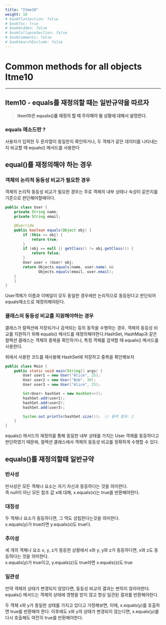 ```yaml
---
title: "Itme10"
weight: 10
# bookFlatSection: false
# bookToc: true
# bookHidden: false
# bookCollapseSection: false
# bookComments: false
# bookSearchExclude: false
---
```


# Common methods for all objects Itme10

* * *

## **Item10 - equals를 재정의할 때는 일반규약을 따르자**

> **Item10은 equals()를 재정의 할 때 주의해야 될 상황에 대해서 설명한다.**

### **equals 메소드란 ?**
사용자가 입력한 두 문자열이 동일한지 확인하거나, 두 객체가 같은 데이터를 나타내는지 비교할 때 equals() 메서드를 사용한다

## **equal()를 재정의해야 하는 경우**

### **객체의 논리적 동등성 비교가 필요한 경우**

객체의 논리적 동등성 비교가 필요한 경우는 주로 객체의 내부 상태나 속성이 같은지를 기준으로 판단해야할때이다.

```java 
public class User {
    private String name;
    private String email;

    @Override
    public boolean equals(Object obj) {
        if (this == obj) {
            return true;
        }
        if (obj == null || getClass() != obj.getClass()) {
            return false;
        }
        User user = (User) obj;
        return Objects.equals(name, user.name) &&
               Objects.equals(email, user.email);
    }
    }
}

```

User객체가 이름과 이메일이 모두 동일한 경우에만 논리적으로 동등된다고 판단되어 equals메소드로 재정의해야된다.    

### **클래스의 동등성 비교를 지원해야하는 경우**

클래스가 컬렉션에 저장되거나 검색되는 등의 동작을 수행하는 경우, 객체의 동등성 비교를 지원하기 위해 equals() 메서드를 재정의해야한다.HashSet, HashMap과 같은 컬렉션 클래스는 객체의 중복을 확인하거나, 특정 객체를 검색할 때 equals() 메서드를 사용한다.   

위에서 사용한 코드를 재사용해 HashSet에 저장하고 중복을 확인해보자
```java 
public class Main {
    public static void main(String[] args) {
        User user1 = new User("Alice", 25);
        User user2 = new User("Bob", 30);
        User user3 = new User("Alice", 25);

        Set<User> hashSet = new HashSet<>();
        hashSet.add(user1);
        hashSet.add(user2);
        hashSet.add(user3);

        System.out.println(hashSet.size());  // 출력 결과: 2
    }
}
``` 
equals() 메서드의 재정의를 통해 동일한 내부 상태를 가지는 User 객체를 동등하다고 판단하였기 때문에, 컬렉션 클래스에서 객체의 동등성 비교를 정확하게 수행할 수 있다.


## **equals()를 재정의할때 일반규약**


### **반사성**
반사성은 모든 객체나 요소는 자기 자신과 동등하다는 것을 의미한다.    
즉 null이 아닌 모든 참조 값 x에 대해, x.equals(x)는 true를 반환해야한다.


### **대칭성**
두 객체나 요소가 동등하다면, 그 역도 성립한다는것을 의미한다.   
x.equals(y)가 true라면 y.equals(x)도 true다.


### **추이성**
세 개의 객체나 요소 x, y, z가 동등한 상황에서 x와 y, y와 z가 동등하다면, x와 z도 동등하다는 것을 의미한다.   
 x.equals(y)가 true이고, y.equals(z)도 true라면 x.equals(z)도 true


### **일관성**
만약 객체의 상태가 변경되지 않았다면, 동등성 비교의 결과는 변하지 않아야한다.   
equals() 메서드는 객체의 상태에 영향을 받지 않고 항상 일관된 결과를 반환해야한다.

두 객체 x와 y가 동일한 상태를 가지고 있다고 가정해보면, 이때, x.equals(y)를 호출하면 true를 반환해야 한다. 이후에도 x와 y의 상태가 변경되지 않는다면, x.equals(y)를 다시 호출해도 여전히 true를 반환해야한다.
